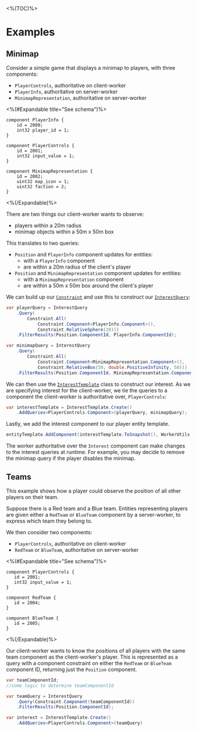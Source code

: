 <%(TOC)%>

# Examples

## Minimap

Consider a simple game that displays a minimap to players, with three components:

* `PlayerControls`, authoritative on client-worker
* `PlayerInfo`, authoritative on server-worker
* `MinimapRepresentation`, authoritative on server-worker

<%(#Expandable title="See schema")%>

```
component PlayerInfo {
    id = 2000;
    int32 player_id = 1;
}

component PlayerControls {
    id = 2001;
    int32 input_value = 1;
}

component MinimapRepresentation {
    id = 2002;
    uint32 map_icon = 1;
    uint32 faction = 2;
}
```

<%(/Expandable)%>

There are two things our client-worker wants to observe:

* players within a 20m radius
* minimap objects within a 50m x 50m box

This translates to two queries:

* `Position` and `PlayerInfo` component updates for entities:
  * with a `PlayerInfo` component
  * are within a 20m radius of the client's player
* `Position` and `MinimapRepresentation` component updates for entities:
  * with a `MinimapRepresentation` component
  * are within a 50m x 50m box around the client's player

We can build up our [`Constraint`]({{urlRoot}}/api/query-based-interest/constraint) and use this to construct our [`InterestQuery`]({{urlRoot}}/api/query-based-interest/interest-query):

```csharp
var playerQuery = InterestQuery
    .Query(
        Constraint.All(
            Constraint.Component<PlayerInfo.Component>(),
            Constraint.RelativeSphere(20)))
    .FilterResults(Position.ComponentId, PlayerInfo.ComponentId);

var minimapQuery = InterestQuery
    .Query(
        Constraint.All(
            Constraint.Component<MinimapRepresentation.Component>(),
            Constraint.RelativeBox(50, double.PositiveInfinity, 50)))
    .FilterResults(Position.ComponentId, MinimapRepresentation.ComponentId);
```

We can then use the [`InterestTemplate`]({{urlRoot}}/api/query-based-interest/interest-template) class to construct our interest. As we are specifying interest for the client-worker, we tie the queries to a component the client-worker is authoritative over, `PlayerControls`:

```csharp
var interestTemplate = InterestTemplate.Create()
    .AddQueries<PlayerControls.Component>(playerQuery, minimapQuery);
```

Lastly, we add the interest component to our player entity template.

```csharp
entityTemplate.AddComponent(interestTemplate.ToSnapshot(), WorkerUtils.UnityGameLogic);
```

The worker authoritative over the `Interest` component can make changes to the interest queries at runtime. For example, you may decide to remove the minimap query if the player disables the minimap.

## Teams

This example shows how a player could observe the position of all other players on their team.

Suppose there is a Red team and a Blue team. Entities representing players are given either a `RedTeam` or `BlueTeam` component by a server-worker, to express which team they belong to.

We then consider two components:

* `PlayerControls`, authoritative on client-worker
* `RedTeam` or `BlueTeam`, authoritative on server-worker

<%(#Expandable title="See schema")%>

```
component PlayerControls {
   id = 2001;
   int32 input_value = 1;
}

component RedTeam {
   id = 2004;
}

component BlueTeam {
   id = 2005;
}
```

<%(/Expandable)%>

Our client-worker wants to know the positions of all players with the same team component as the client-worker's player. This is represented as a query with a component constraint on either the `RedTeam` or `BlueTeam` component ID, returning just the `Position` component.

```csharp
var teamComponentId;
//some logic to determine teamComponentId

var teamQuery = InterestQuery
    .Query(Constraint.Component(teamComponentId))
    .FilterResults(Position.ComponentId);

var interest = InterestTemplate.Create()
    .AddQueries<PlayerControls.Component>(teamQuery)
```
